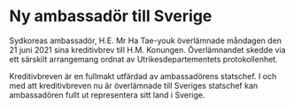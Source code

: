 # Ny ambassadör till Sverige

Sydkoreas ambassadör, H.E. Mr Ha Tae-youk överlämnade måndagen den 21 juni 2021 sina kreditivbrev till H.M. Konungen. Överlämnandet skedde via ett särskilt arrangemang ordnat av Utrikesdepartementets protokollenhet.

Kreditivbreven är en fullmakt utfärdad av ambassadörens statschef. I och med att kreditivbreven nu är överlämnade till Sveriges statschef kan ambassadören fullt ut representera sitt land i Sverige.
